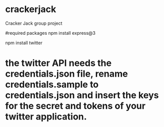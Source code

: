 # crackerjack
Cracker Jack group project

#required packages
npm install express@3

npm install twitter

# the twitter API needs the credentials.json file, rename credentials.sample to credentials.json and insert the keys for the secret and tokens of your twitter application.
